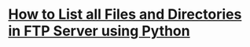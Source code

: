# [How to List all Files and Directories in FTP Server using Python](https://www.thepythoncode.com/article/list-files-and-directories-in-ftp-server-in-python)